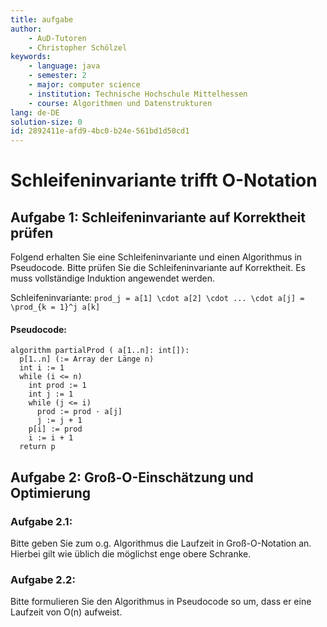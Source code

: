 ```yaml
---
title: aufgabe
author:
    - AuD-Tutoren
    - Christopher Schölzel
keywords:
    - language: java
    - semester: 2
    - major: computer science
    - institution: Technische Hochschule Mittelhessen
    - course: Algorithmen und Datenstrukturen
lang: de-DE
solution-size: 0
id: 2892411e-afd9-4bc0-b24e-561bd1d50cd1
---
```


# Schleifeninvariante trifft O-Notation

## Aufgabe 1: Schleifeninvariante auf Korrektheit prüfen

Folgend erhalten Sie eine Schleifeninvariante und einen Algorithmus in Pseudocode. Bitte prüfen Sie die Schleifeninvariante auf Korrektheit. 
Es muss vollständige Induktion angewendet werden.

Schleifeninvariante: `prod_j = a[1] \cdot a[2] \cdot ... \cdot a[j] = \prod_{k = 1}^j a[k] `

#### Pseudocode:

```
algorithm partialProd ( a[1..n]: int[]):
  p[1..n] (:= Array der Länge n)
  int i := 1
  while (i <= n)
    int prod := 1
    int j := 1
    while (j <= i)
      prod := prod · a[j]
      j := j + 1
    p[i] := prod
    i := i + 1
  return p
```

## Aufgabe 2: Groß-O-Einschätzung und Optimierung

### Aufgabe 2.1:
Bitte geben Sie zum o.g. Algorithmus die Laufzeit in Groß-O-Notation an. Hierbei gilt wie üblich die möglichst enge obere Schranke.

### Aufgabe 2.2:
Bitte formulieren Sie den Algorithmus in Pseudocode so um, dass er eine Laufzeit von O(n) aufweist.
